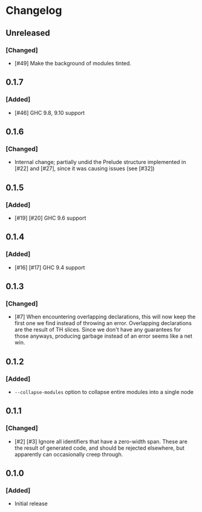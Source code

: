 # Changelog

## Unreleased
### [Changed]
- [#49] Make the background of modules tinted.

## 0.1.7
### [Added]
- [#46] GHC 9.8, 9.10 support

## 0.1.6
### [Changed]
- Internal change; partially undid the Prelude structure implemented in [#22] and [#27], since it was causing issues (see [#32])

## 0.1.5
### [Added]
- [#19] [#20] GHC 9.6 support

## 0.1.4
### [Added]
- [#16] [#17] GHC 9.4 support

## 0.1.3

### [Changed]
- [#7] When encountering overlapping declarations, this will now keep the first one we find instead of throwing an error. Overlapping declarations are the result of TH slices. Since we don't have any guarantees for those anyways, producing garbage instead of an error seems like a net win.

## 0.1.2

### [Added]

- `--collapse-modules` option to collapse entire modules into a single node

## 0.1.1

### [Changed]
- [#2] [#3] Ignore all identifiers that have a zero-width span. These are the result of generated code, and should be rejected elsewhere, but apparently can occasionally creep through.

## 0.1.0

### [Added]
- Initial release
